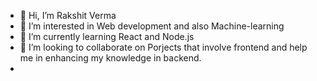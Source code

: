 - 👋 Hi, I’m Rakshit Verma
- 👀 I’m interested in Web development and also Machine-learning
- 🌱 I’m currently learning React and Node.js 
- 💞️ I’m looking to collaborate on Porjects that involve frontend and help me in enhancing my knowledge in backend.
- 

<!---
raks911/raks911 is a ✨ special ✨ repository because its `README.md` (this file) appears on your GitHub profile.
You can click the Preview link to take a look at your changes.
--->
